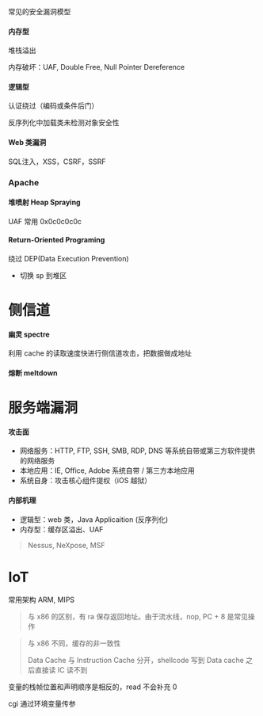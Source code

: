 常见的安全漏洞模型

#### 内存型
堆栈溢出

内存破坏：UAF, Double Free, Null Pointer Dereference

#### 逻辑型
认证绕过（编码或条件后门）

反序列化中加载类未检测对象安全性

#### Web 类漏洞
SQL注入，XSS，CSRF，SSRF


### Apache 

#### 堆喷射 Heap Spraying
UAF 常用 0x0c0c0c0c

#### Return-Oriented Programing
绕过 DEP(Data Execution Prevention) 

- 切换 sp 到堆区


# 侧信道
#### 幽灵 spectre
利用 cache 的读取速度快进行侧信道攻击，把数据做成地址

#### 熔断 meltdown


# 服务端漏洞
#### 攻击面
- 网络服务：HTTP, FTP, SSH, SMB, RDP, DNS 等系统自带或第三方软件提供的网络服务
- 本地应用：IE, Office, Adobe 系统自带 / 第三方本地应用
- 系统自身：攻击核心组件提权（iOS 越狱）

#### 内部机理
- 逻辑型：web 类，Java Applicaition (反序列化)
- 内存型：缓存区溢出、UAF

> Nessus, NeXpose, MSF


# IoT
常用架构 ARM, MIPS

> 与 x86 的区别，有 ra 保存返回地址。由于流水线，nop, PC + 8 是常见操作

> 与 x86 不同，缓存的非一致性
>
> Data Cache 与 Instruction Cache 分开，shellcode 写到 Data cache 之后直接读 IC 读不到

变量的栈帧位置和声明顺序是相反的，read 不会补充 0

cgi 通过环境变量传参